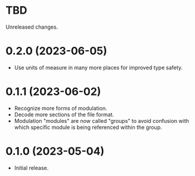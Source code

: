 # TBD

Unreleased changes.

# 0.2.0 (2023-06-05)

* Use units of measure in many more places for improved type safety.

# 0.1.1 (2023-06-02)

* Recognize more forms of modulation.
* Decode more sections of the file format.
* Modulation "modules" are now called "groups" to avoid confusion with which 
  specific module is being referenced within the group.

# 0.1.0 (2023-05-04)

* Initial release.
